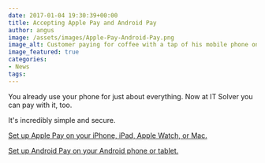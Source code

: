 ```yaml
---
date: 2017-01-04 19:30:39+00:00
title: Accepting Apple Pay and Android Pay
author: angus
image: /assets/images/Apple-Pay-Android-Pay.png
image_alt: Customer paying for coffee with a tap of his mobile phone on the eftpos terminal
image_featured: true
categories:
- News
tags:
---
```

You already use your phone for just about everything. Now at IT Solver you can pay with it, too.

It's incredibly simple and secure.

[Set up Apple Pay on your iPhone, iPad, Apple Watch, or Mac.](https://support.apple.com/en-au/HT204506)

[Set up Android Pay on your Android phone or tablet.](https://www.android.com/pay/)

